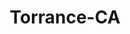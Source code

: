 ---
title: Torrance-CA
slug: torrance-ca
f_state:
- cms/state/california.md
f_locations:
- cms/payday-loan/any-kind-check-cashing-centers-4615.md
- cms/payday-loan/cash-america-financial-svcs-6673.md
- cms/payday-loan/cash-america-financial-svcs-6678.md
- cms/payday-loan/cash-n-run-carson-8032.md
- cms/payday-loan/cash-n-run-long-beach-8037.md
- cms/payday-loan/cash-plus-8215.md
- cms/payday-loan/cash-plus-8288.md
- cms/payday-loan/check-into-cash-11584.md
- cms/payday-loan/check-into-cash-of-california-13239.md
- cms/payday-loan/dollar-financial-group-inc-16048.md
- cms/payday-loan/floating-payday-inc-18747.md
- cms/payday-loan/goldx-payday-loan-centers-19081.md
- cms/payday-loan/lucky-money-20562.md
- cms/payday-loan/money-mart-21385.md
- cms/payday-loan/nix-check-cashing-23012.md
- cms/payday-loan/payday-loan-23937.md
- cms/payday-loan/payday-store-24082.md
- cms/payday-loan/salary-advance-loans-26182.md
- cms/payday-loan/service-annex-26325.md
- cms/payday-loan/service-annex-26326.md
updated-on: '2024-05-30T13:41:28.615Z'
created-on: '2024-05-30T13:41:28.615Z'
published-on: '2024-05-30T13:54:32.469Z'
f_city: Torrance
layout: '[city].html'
tags: city
---
